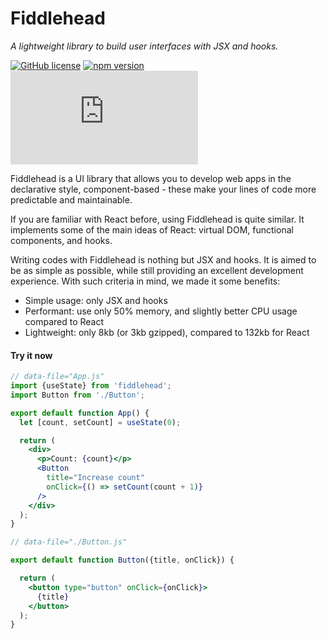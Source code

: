 # Fiddlehead

_A lightweight library to build user interfaces with JSX and hooks._

[![GitHub license](https://img.shields.io/badge/license-MIT-green.svg?logo=github)](https://github.com/fiddleheadjs/fiddlehead/blob/master/LICENSE) [![npm version](https://img.shields.io/npm/v/fiddlehead.svg?color=green&logo=npm)](https://www.npmjs.com/package/fiddlehead) [![bundle size](https://img.shields.io/github/size/fiddleheadjs/fiddlehead/lib/core/esm.production.js?color=green)](https://github.com/fiddleheadjs/fiddlehead/blob/master/lib/core/esm.production.js)

Fiddlehead is a UI library that allows you to develop web apps in the declarative style,
component-based - these make your lines of code more predictable and maintainable.

If you are familiar with React before, using Fiddlehead is quite similar.
It implements some of the main ideas of React: virtual DOM, functional components, and hooks.

Writing codes with Fiddlehead is nothing but JSX and hooks.
It is aimed to be as simple as possible, while still providing an excellent development experience.
With such criteria in mind, we made it some benefits:
- Simple usage: only JSX and hooks
- Performant: use only 50% memory, and slightly better CPU usage compared to React
- Lightweight: only 8kb (or 3kb gzipped), compared to 132kb for React

#### Try it now

<playground>

```jsx
// data-file="App.js"
import {useState} from 'fiddlehead';
import Button from './Button';

export default function App() {
  let [count, setCount] = useState(0);

  return (
    <div>
      <p>Count: {count}</p>
      <Button
        title="Increase count"
        onClick={() => setCount(count + 1)}
      />
    </div>
  );
}
```

```jsx
// data-file="./Button.js"

export default function Button({title, onClick}) {

  return (
    <button type="button" onClick={onClick}>
      {title}
    </button>
  );
}
```

</playground>

